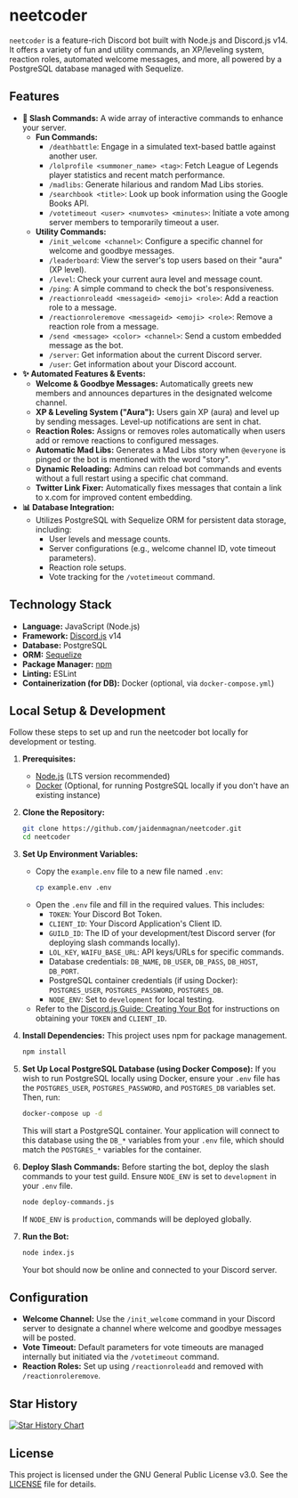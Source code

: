 # neetcoder
`neetcoder` is a feature-rich Discord bot built with Node.js and Discord.js v14. It offers a variety of fun and utility commands, an XP/leveling system, reaction roles, automated welcome messages, and more, all powered by a PostgreSQL database managed with Sequelize.

## Features

*   **📝 Slash Commands:** A wide array of interactive commands to enhance your server.
    *   **Fun Commands:**
        *   `/deathbattle`: Engage in a simulated text-based battle against another user.
        *   `/lolprofile <summoner_name> <tag>`: Fetch League of Legends player statistics and recent match performance.
        *   `/madlibs`: Generate hilarious and random Mad Libs stories.
        *   `/searchbook <title>`: Look up book information using the Google Books API.
        *   `/votetimeout <user> <numvotes> <minutes>`: Initiate a vote among server members to temporarily timeout a user.
    *   **Utility Commands:**
        *   `/init_welcome <channel>`: Configure a specific channel for welcome and goodbye messages.
        *   `/leaderboard`: View the server's top users based on their "aura" (XP level).
        *   `/level`: Check your current aura level and message count.
        *   `/ping`: A simple command to check the bot's responsiveness.
        *   `/reactionroleadd <messageid> <emoji> <role>`: Add a reaction role to a message.
        *   `/reactionroleremove <messageid> <emoji> <role>`: Remove a reaction role from a message.
        *   `/send <message> <color> <channel>`: Send a custom embedded message as the bot.
        *   `/server`: Get information about the current Discord server.
        *   `/user`: Get information about your Discord account.
*   **✨ Automated Features & Events:**
    *   **Welcome & Goodbye Messages:** Automatically greets new members and announces departures in the designated welcome channel.
    *   **XP & Leveling System ("Aura"):** Users gain XP (aura) and level up by sending messages. Level-up notifications are sent in chat.
    *   **Reaction Roles:** Assigns or removes roles automatically when users add or remove reactions to configured messages.
    *   **Automatic Mad Libs:** Generates a Mad Libs story when `@everyone` is pinged or the bot is mentioned with the word "story".
    *   **Dynamic Reloading:** Admins can reload bot commands and events without a full restart using a specific chat command.
    *   **Twitter Link Fixer:** Automatically fixes messages that contain a link to x.com for improved content embedding.
*   **📊 Database Integration:**
    *   Utilizes PostgreSQL with Sequelize ORM for persistent data storage, including:
        *   User levels and message counts.
        *   Server configurations (e.g., welcome channel ID, vote timeout parameters).
        *   Reaction role setups.
        *   Vote tracking for the `/votetimeout` command.

## Technology Stack

*   **Language:** JavaScript (Node.js)
*   **Framework:** [Discord.js](https://discord.js.org/) v14
*   **Database:** PostgreSQL
*   **ORM:** [Sequelize](https://sequelize.org/)
*   **Package Manager:** [npm](https://www.npmjs.com/)
*   **Linting:** ESLint
*   **Containerization (for DB):** Docker (optional, via `docker-compose.yml`)

## Local Setup & Development

Follow these steps to set up and run the neetcoder bot locally for development or testing.

1.  **Prerequisites:**
    *   [Node.js](https://nodejs.org/) (LTS version recommended)
    *   [Docker](https://www.docker.com/get-started) (Optional, for running PostgreSQL locally if you don't have an existing instance)

2.  **Clone the Repository:**
    ```bash
    git clone https://github.com/jaidenmagnan/neetcoder.git
    cd neetcoder
    ```

3.  **Set Up Environment Variables:**
    *   Copy the `example.env` file to a new file named `.env`:
        ```bash
        cp example.env .env
        ```
    *   Open the `.env` file and fill in the required values. This includes:
        *   `TOKEN`: Your Discord Bot Token.
        *   `CLIENT_ID`: Your Discord Application's Client ID.
        *   `GUILD_ID`: The ID of your development/test Discord server (for deploying slash commands locally).
        *   `LOL_KEY`, `WAIFU_BASE_URL`: API keys/URLs for specific commands.
        *   Database credentials: `DB_NAME`, `DB_USER`, `DB_PASS`, `DB_HOST`, `DB_PORT`.
        *   PostgreSQL container credentials (if using Docker): `POSTGRES_USER`, `POSTGRES_PASSWORD`, `POSTGRES_DB`.
        *   `NODE_ENV`: Set to `development` for local testing.
    *   Refer to the [Discord.js Guide: Creating Your Bot](https://discordjs.guide/preparations/setting-up-a-bot-application.html#creating-your-bot) for instructions on obtaining your `TOKEN` and `CLIENT_ID`.

4.  **Install Dependencies:**
    This project uses npm for package management.
    ```bash
    npm install
    ```

5.  **Set Up Local PostgreSQL Database (using Docker Compose):**
    If you wish to run PostgreSQL locally using Docker, ensure your `.env` file has the `POSTGRES_USER`, `POSTGRES_PASSWORD`, and `POSTGRES_DB` variables set. Then, run:
    ```bash
    docker-compose up -d
    ```
    This will start a PostgreSQL container. Your application will connect to this database using the `DB_*` variables from your `.env` file, which should match the `POSTGRES_*` variables for the container.

6.  **Deploy Slash Commands:**
    Before starting the bot, deploy the slash commands to your test guild. Ensure `NODE_ENV` is set to `development` in your `.env` file.
    ```bash
    node deploy-commands.js
    ```
    If `NODE_ENV` is `production`, commands will be deployed globally.

7.  **Run the Bot:**
    ```bash
    node index.js
    ```
    Your bot should now be online and connected to your Discord server.

## Configuration

*   **Welcome Channel:** Use the `/init_welcome` command in your Discord server to designate a channel where welcome and goodbye messages will be posted.
*   **Vote Timeout:** Default parameters for vote timeouts are managed internally but initiated via the `/votetimeout` command.
*   **Reaction Roles:** Set up using `/reactionroleadd` and removed with `/reactionroleremove`.

## Star History

[![Star History Chart](https://api.star-history.com/svg?repos=Jaidenmagnan/neetcoder&type=Date)](https://www.star-history.com/#Jaidenmagnan/neetcoder&Date)

## License

This project is licensed under the GNU General Public License v3.0. See the [LICENSE](LICENSE) file for details.
